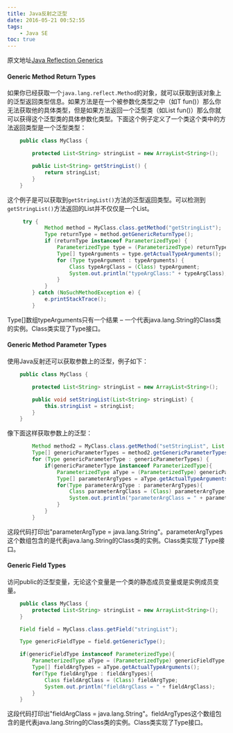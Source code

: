 ```yaml
---
title: Java反射之泛型
date: 2016-05-21 00:52:55
tags:
    - Java SE
toc: true
---
```

原文地址[Java Reflection Generics](http://tutorials.jenkov.com/java-reflection/generics.html)

#### Generic Method Return Types

如果你已经获取一个`java.lang.reflect.Method`的对象，就可以获取到该对象上的泛型返回类型信息。如果方法是在一个被参数化类型之中（如T fun()）那么你无法获取他的具体类型，但是如果方法返回一个泛型类（如List fun()）那么你就可以获得这个泛型类的具体参数化类型。下面这个例子定义了一个类这个类中的方法返回类型是一个泛型类型：

```java
    public class MyClass {

        protected List<String> stringList = new ArrayList<String>();

        public List<String> getStringList() {
            return stringList;
        }
    }
```

这个例子是可以获取到`getStringList()`方法的泛型返回类型。可以检测到`getStringList()`方法返回的List并不仅仅是一个List。

```java
     try {
            Method method = MyClass.class.getMethod("getStringList");
            Type returnType = method.getGenericReturnType();
            if (returnType instanceof ParameterizedType) {
                ParameterizedType type = (ParameterizedType) returnType;
                Type[] typeArguments = type.getActualTypeArguments();
                for (Type typeArgument : typeArguments) {
                    Class typeArgClass = (Class) typeArgument;
                    System.out.println("typeArgClass:" + typeArgClass);//typeArgClass:class java.lang.String
                }
            }
        } catch (NoSuchMethodException e) {
            e.printStackTrace();
        }
```

Type[]数组typeArguments只有一个结果 – 一个代表java.lang.String的Class类的实例。Class类实现了Type接口。

#### Generic Method Parameter Types

使用Java反射还可以获取参数上的泛型，例子如下：

```java
    public class MyClass {

        protected List<String> stringList = new ArrayList<String>();

        public void setStringList(List<String> stringList) {
            this.stringList = stringList;
        }
    }
```

像下面这样获取参数上的泛型：

```java
        Method method2 = MyClass.class.getMethod("setStringList", List.class);
        Type[] genericParameterTypes = method2.getGenericParameterTypes();
        for (Type genericParameterType : genericParameterTypes) {
            if(genericParameterType instanceof ParameterizedType){
                ParameterizedType aType = (ParameterizedType) genericParameterType;
                Type[] parameterArgTypes = aType.getActualTypeArguments();
                for(Type parameterArgType : parameterArgTypes){
                    Class parameterArgClass = (Class) parameterArgType;
                    System.out.println("parameterArgClass = " + parameterArgClass);//parameterArgClass = class java.lang.String
                }
            }
        }
```

这段代码打印出"parameterArgType = java.lang.String"。parameterArgTypes这个数组包含的是代表java.lang.String的Class类的实例。Class类实现了Type接口。

#### Generic Field Types

访问public的泛型变量，无论这个变量是一个类的静态成员变量或是实例成员变量。

```java
    public class MyClass {
        protected List<String> stringList = new ArrayList<String>();
    }
```

```java
    Field field = MyClass.class.getField("stringList");

    Type genericFieldType = field.getGenericType();

    if(genericFieldType instanceof ParameterizedType){
        ParameterizedType aType = (ParameterizedType) genericFieldType;
        Type[] fieldArgTypes = aType.getActualTypeArguments();
        for(Type fieldArgType : fieldArgTypes){
            Class fieldArgClass = (Class) fieldArgType;
            System.out.println("fieldArgClass = " + fieldArgClass);
        }
    }
```

这段代码打印出"fieldArgClass = java.lang.String"。fieldArgTypes这个数组包含的是代表java.lang.String的Class类的实例。Class类实现了Type接口。
